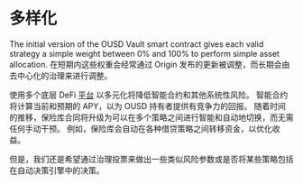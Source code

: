 # 多样化

The initial version of the OUSD Vault smart contract gives each valid strategy a simple weight between 0% and 100% to perform simple asset allocation. 在短期内这些权重会经常通过 Origin 发布的更新被调整，而长期会由去中心化的治理来进行调整。

使用多个底层 DeFi [平台](../supported-strategies/) 以多元化将降低智能合约和其他系统性风险。 智能合约将计算当前和预期的 APY，以为 OUSD 持有者提供有竞争力的回报。 随着时间的推移，保险库合同将升级为可以在多个策略之间进行智能和自动地切换，而无需任何手动干预。 例如，保险库会自动在各种借贷策略之间转移资金，以优化收益。

但是，我们还是希望通过治理投票来做出一些类似风险参数或是否将某些策略包括在自动决策引擎中的决策。

